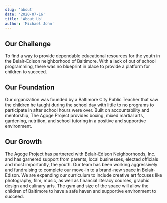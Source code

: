 ```yaml
---
slug: 'about'
date: '2020-07-16'
title: 'About Us'
author: 'Michael John'
---
```


## Our Challenge

To find a way to provide dependable educational resources for the youth in the Belair-Edison neighborhood of Baltimore. With a lack of out of school programming, there was no blueprint in place to provide a platform for children to succeed.

## Our Foundation 

Our organization was founded by a Baltimore City Public Teacher that saw the children he taught during the school day with little to no programs to participate in after school hours were over. Built on accountability and mentorship, The Agoge Project provides boxing, mixed martial arts, gardening, nutrition, and school tutoring in a positive and supportive environment.
 
## Our Growth
The Agoge Project has partnered with Belair-Edison Neighborhoods, Inc. and has garnered support from parents, local businesses, elected officials and most importantly, the youth. Our team has been working aggressively and fundraising to complete our move-in to a brand-new space in Belair-Edison. We are expanding our curriculum to include creative art focuses like photography, film, music, as well as financial literacy courses, graphic design and culinary arts. The gym and size of the space will allow the children of Baltimore to have a safe haven and supportive environment to succeed.